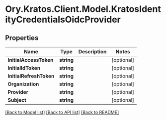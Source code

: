 # Ory.Kratos.Client.Model.KratosIdentityCredentialsOidcProvider

## Properties

Name | Type | Description | Notes
------------ | ------------- | ------------- | -------------
**InitialAccessToken** | **string** |  | [optional] 
**InitialIdToken** | **string** |  | [optional] 
**InitialRefreshToken** | **string** |  | [optional] 
**Organization** | **string** |  | [optional] 
**Provider** | **string** |  | [optional] 
**Subject** | **string** |  | [optional] 

[[Back to Model list]](../README.md#documentation-for-models) [[Back to API list]](../README.md#documentation-for-api-endpoints) [[Back to README]](../README.md)

